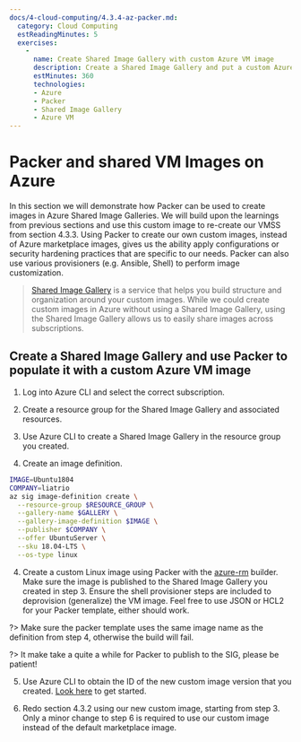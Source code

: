 ```yaml
---
docs/4-cloud-computing/4.3.4-az-packer.md:
  category: Cloud Computing
  estReadingMinutes: 5
  exercises:
    -
      name: Create Shared Image Gallery with custom Azure VM image
      description: Create a Shared Image Gallery and put a custom Azure VM image in it. Then redo the exercise in 4.3.2 with the custom image.
      estMinutes: 360
      technologies:
      - Azure
      - Packer
      - Shared Image Gallery
      - Azure VM
---
```


# Packer and shared VM Images on Azure

In this section we will demonstrate how Packer can be used to create images in Azure Shared Image Galleries. We will build upon the learnings from previous sections and use this custom image to re-create our VMSS from section 4.3.3. Using Packer to create our own custom images, instead of Azure marketplace images, gives us the ability apply configurations or security hardening practices that are specific to our needs. Packer can also use various provisioners (e.g. Ansible, Shell) to perform image customization.

> [Shared Image Gallery](https://docs.microsoft.com/en-us/azure/virtual-machines/shared-image-galleries) is a service that helps you build structure and organization around your custom images. While we could create custom images in Azure without using a Shared Image Gallery, using the Shared Image Gallery allows us to easily share images across subscriptions.

## Create a Shared Image Gallery and use Packer to populate it with a custom Azure VM image

1. Log into Azure CLI and select the correct subscription.

2. Create a resource group for the Shared Image Gallery and associated resources.

3. Use Azure CLI to create a Shared Image Gallery in the resource group you created.

4. Create an image definition.

```bash
IMAGE=Ubuntu1804
COMPANY=liatrio
az sig image-definition create \
  --resource-group $RESOURCE_GROUP \
  --gallery-name $GALLERY \
  --gallery-image-definition $IMAGE \
  --publisher $COMPANY \
  --offer UbuntuServer \
  --sku 18.04-LTS \
  --os-type linux
```

4. Create a custom Linux image using Packer with the [azure-rm](https://www.packer.io/docs/builders/azure/arm) builder. Make sure the image is published to the Shared Image Gallery you created in step 3. Ensure the shell provisioner steps are included to deprovision (generalize) the VM image. Feel free to use JSON or HCL2 for your Packer template, either should work.

?> Make sure the packer template uses the same image name as the definition from step 4, otherwise the build will fail.

?> It make take a quite a while for Packer to publish to the SIG, please be patient!

5. Use Azure CLI to obtain the ID of the new custom image version that you created. [Look here](https://docs.microsoft.com/en-us/cli/azure/sig?view=azure-cli-latest) to get started.

6. Redo section 4.3.2 using our new custom image, starting from step 3. Only a minor change to step 6 is required to use our custom image instead of the default marketplace image.
